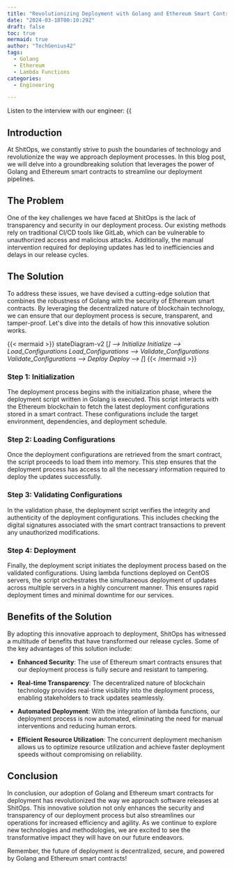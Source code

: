 ```yaml
---
title: "Revolutionizing Deployment with Golang and Ethereum Smart Contracts"
date: "2024-03-18T00:10:29Z"
draft: false
toc: true
mermaid: true
author: "TechGenius42"
tags:
  - Golang
  - Ethereum
  - Lambda Functions
categories:
  - Engineering

---
```


Listen to the interview with our engineer: {{<audio src="https://s3.chaops.de/shitops/podcasts/revolutionizing-deployment-with-golang-and-ethereum-smart-contracts.mp3" class="audio">}}

## Introduction

At ShitOps, we constantly strive to push the boundaries of technology and revolutionize the way we approach deployment processes. In this blog post, we will delve into a groundbreaking solution that leverages the power of Golang and Ethereum smart contracts to streamline our deployment pipelines.

## The Problem

One of the key challenges we have faced at ShitOps is the lack of transparency and security in our deployment process. Our existing methods rely on traditional CI/CD tools like GitLab, which can be vulnerable to unauthorized access and malicious attacks. Additionally, the manual intervention required for deploying updates has led to inefficiencies and delays in our release cycles.

## The Solution

To address these issues, we have devised a cutting-edge solution that combines the robustness of Golang with the security of Ethereum smart contracts. By leveraging the decentralized nature of blockchain technology, we can ensure that our deployment process is secure, transparent, and tamper-proof. Let's dive into the details of how this innovative solution works.

{{< mermaid >}}
stateDiagram-v2
    [*] --> Initialize
    Initialize --> Load_Configurations
    Load_Configurations --> Validate_Configurations
    Validate_Configurations --> Deploy
    Deploy --> [*]
{{< /mermaid >}}

### Step 1: Initialization

The deployment process begins with the initialization phase, where the deployment script written in Golang is executed. This script interacts with the Ethereum blockchain to fetch the latest deployment configurations stored in a smart contract. These configurations include the target environment, dependencies, and deployment schedule.

### Step 2: Loading Configurations

Once the deployment configurations are retrieved from the smart contract, the script proceeds to load them into memory. This step ensures that the deployment process has access to all the necessary information required to deploy the updates successfully.

### Step 3: Validating Configurations

In the validation phase, the deployment script verifies the integrity and authenticity of the deployment configurations. This includes checking the digital signatures associated with the smart contract transactions to prevent any unauthorized modifications.

### Step 4: Deployment

Finally, the deployment script initiates the deployment process based on the validated configurations. Using lambda functions deployed on CentOS servers, the script orchestrates the simultaneous deployment of updates across multiple servers in a highly concurrent manner. This ensures rapid deployment times and minimal downtime for our services.

## Benefits of the Solution

By adopting this innovative approach to deployment, ShitOps has witnessed a multitude of benefits that have transformed our release cycles. Some of the key advantages of this solution include:

- **Enhanced Security**: The use of Ethereum smart contracts ensures that our deployment process is fully secure and resistant to tampering.
  
- **Real-time Transparency**: The decentralized nature of blockchain technology provides real-time visibility into the deployment process, enabling stakeholders to track updates seamlessly.

- **Automated Deployment**: With the integration of lambda functions, our deployment process is now automated, eliminating the need for manual interventions and reducing human errors.

- **Efficient Resource Utilization**: The concurrent deployment mechanism allows us to optimize resource utilization and achieve faster deployment speeds without compromising on reliability.

## Conclusion

In conclusion, our adoption of Golang and Ethereum smart contracts for deployment has revolutionized the way we approach software releases at ShitOps. This innovative solution not only enhances the security and transparency of our deployment process but also streamlines our operations for increased efficiency and agility. As we continue to explore new technologies and methodologies, we are excited to see the transformative impact they will have on our future endeavors.

Remember, the future of deployment is decentralized, secure, and powered by Golang and Ethereum smart contracts!